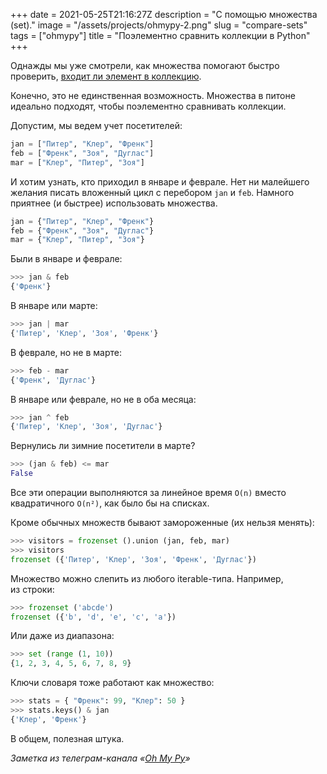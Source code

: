 +++
date = 2021-05-25T21:16:27Z
description = "С помощью множества (set)."
image = "/assets/projects/ohmypy-2.png"
slug = "compare-sets"
tags = ["ohmypy"]
title = "Поэлементно сравнить коллекции в Python"
+++

Однажды мы уже смотрели, как множества помогают быстро проверить, [входит ли элемент в коллекцию](/element-in-collection/).

Конечно, это не единственная возможность. Множества в питоне идеально подходят, чтобы поэлементно сравнивать коллекции.

Допустим, мы ведем учет посетителей:

```python
jan = ["Питер", "Клер", "Френк"]
feb = ["Френк", "Зоя", "Дуглас"]
mar = ["Клер", "Питер", "Зоя"]
```

И хотим узнать, кто приходил в январе и феврале. Нет ни малейшего желания писать вложенный цикл с перебором `jan` и `feb`. Намного приятнее (и быстрее) использовать множества.

```python
jan = {"Питер", "Клер", "Френк"}
feb = {"Френк", "Зоя", "Дуглас"}
mar = {"Клер", "Питер", "Зоя"}
```

Были в январе и феврале:

```python
>>> jan & feb
{'Френк'}
```

В январе или марте:

```python
>>> jan | mar
{'Питер', 'Клер', 'Зоя', 'Френк'}
```

В феврале, но не в марте:

```python
>>> feb - mar
{'Френк', 'Дуглас'}
```

В январе или феврале, но не в оба месяца:

```python
>>> jan ^ feb
{'Питер', 'Клер', 'Зоя', 'Дуглас'}
```

Вернулись ли зимние посетители в марте?

```python
>>> (jan & feb) <= mar
False
```

Все эти операции выполняются за линейное время `O(n)` вместо квадратичного `O(n²)`, как было бы на списках.

Кроме обычных множеств бывают замороженные (их нельзя менять):

```python
>>> visitors = frozenset ().union (jan, feb, mar)
>>> visitors
frozenset ({'Питер', 'Клер', 'Зоя', 'Френк', 'Дуглас'})
```

Множество можно слепить из любого iterable-типа. Например, из строки:

```python
>>> frozenset ('abcde')
frozenset ({'b', 'd', 'e', 'c', 'a'})
```

Или даже из диапазона:

```python
>>> set (range (1, 10))
{1, 2, 3, 4, 5, 6, 7, 8, 9}
```

Ключи словаря тоже работают как множество:

```python
>>> stats = { "Френк": 99, "Клер": 50 }
>>> stats.keys() & jan
{'Клер', 'Френк'}
```

В общем, полезная штука.

<div class="row">
<div class="col-xs-12 col-sm-10 col-md-8"><p><em>Заметка из телеграм-канала <span class="nowrap"><i class="fas fa-kiwi-bird"></i> «<a href="https://t.me/ohmypy">Oh My Py</a>»</span></em></p></div>
</div>
